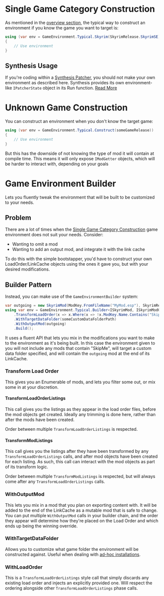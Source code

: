 # Single Game Category Construction
As mentioned in the [overview section](Environment), the typical way to construct an environment if you know the game you want to target is:
```cs
using (var env = GameEnvironment.Typical.Skyrim(SkyrimRelease.SkyrimSE))
{
    // Use environment
}
```

## Synthesis Usage
If you're coding within a [Synthesis Patcher](https://github.com/Mutagen-Modding/Synthesis), you should not make your own environment as described here.  Synthesis provides its own environment-like `IPatcherState` object in its Run function.  [Read More](https://github.com/Mutagen-Modding/Synthesis/wiki/Coding-a-Patcher#synthesis-state-object)

# Unknown Game Construction
You can construct an environment when you don't know the target game:
```cs
using (var env = GameEnvironment.Typical.Construct(someGameRelease))
{
    // Use environment
}
```

But this has the downside of not knowing the type of mod it will contain at compile time.  This means it will only expose `IModGetter` objects, which will be harder to interact with, depending on your goals

# Game Environment Builder
Lets you fluently tweak the environment that will be built to be customized to your needs.

## Problem
There are a lot of times when the [Single Game Category Construction](#single-game-category-construction) game environment does not suit your needs.  Consider:
- Wanting to omit a mod
- Wanting to add an output mod, and integrate it with the link cache

To do this with the simple bootstapper, you'd have to construct your own LoadOrder/LinkCache objects using the ones it gave you, but with your desired modifications.

## Builder Pattern
Instead, you can make use of the `GameEnvironmentBuilder` system:
```cs
var outgoing = new SkyrimMod(ModKey.FromFileName("MyMod.esp"), SkyrimRelease.SkyrimSE);
using var env = GameEnvironment.Typical.Builder<ISkyrimMod, ISkyrimModGetter>(GameRelease.SkyrimSE)
    .TransformLoadOrder(x => x.Where(x => !x.ModKey.Name.Contains("SkipMe")))
    .WithTargetDataFolder(someCustomDataFolderPath)
    .WithOutputMod(outgoing)
    .Build();
```
It uses a fluent API that lets you mix in the modifications you want to make to the environment as it's being built.  In this case the environment given to you will not include any mods that contain "SkipMe", will target a custom data folder specified, and will contain the `outgoing` mod at the end of its LinkCache.

### Transform Load Order
This gives you an Enumerable of mods, and lets you filter some out, or mix some in at your discretion.
#### TransformLoadOrderListings
This call gives you the listings as they appear in the load order files, before the mod objects get created.  Ideally any trimming is done here, rather than after the mods have been created.

Order between multiple `TransformLoadOrderListings` is respected.

#### TransformModListings
This call gives you the listings after they have been transformed by any `TransformLoadOrderListings` calls, and after mod objects have been created for each listing.  As such, this call can interact with the mod objects as part of its transform logic.

Order between multiple `TransformModListings` is respected, but will always come after any `TransformLoadOrderListings` calls.

### WithOutputMod
This lets you mix in a mod that you plan on exporting content with.  It will be added to the end of the LinkCache as a mutable mod that is safe to change.   You can put multiple `WithOutputMod` calls in your builder chain, and the order they appear will determine how they're placed on the Load Order and which ends up being the winning override.

### WithTargetDataFolder
Allows you to customize what game folder the environment will be constructed against.  Useful when dealing with [ad-hoc installations](https://github.com/Mutagen-Modding/Mutagen/wiki/Game-Locations#adhoc-installations).

### WithLoadOrder
This is a `TransformLoadOrderListings` style call that simply discards any existing load order and injects an explicitly provided one.  Will respect the ordering alongside other `TransformLoadOrderListings` phase calls.
